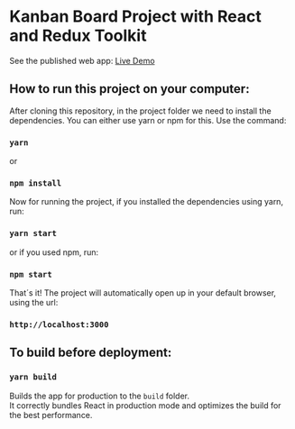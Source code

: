 # Kanban Board Project with React and Redux Toolkit

See the published web app: [Live Demo](https://kanban-board-react-kohl.vercel.app/)

## How to run this project on your computer:

After cloning this repository, in the project folder we need to install the dependencies. You can either use yarn or npm for this. Use the command:

### `yarn`

or

### `npm install`

Now for running the project, if you installed the dependencies using yarn, run:

### `yarn start`

or if you used npm, run:

### `npm start`

That´s it! The project will automatically open up in your default browser, using the url:

### `http://localhost:3000`

## To build before deployment:

### `yarn build`

Builds the app for production to the `build` folder.\
It correctly bundles React in production mode and optimizes the build for the best performance.
